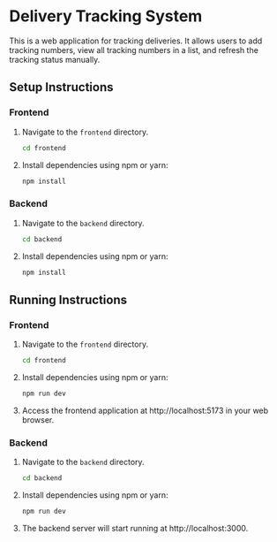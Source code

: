 # Delivery Tracking System

This is a web application for tracking deliveries. It allows users to add tracking numbers, view all tracking numbers in a list, and refresh the tracking status manually.

## Setup Instructions

### Frontend

1. Navigate to the `frontend` directory.
   ```bash
   cd frontend
   ```
2. Install dependencies using npm or yarn:
   ```bash
   npm install
   ```

### Backend

1. Navigate to the `backend` directory.
   ```bash
   cd backend
   ```
2. Install dependencies using npm or yarn:
   ```bash
   npm install
   ```

## Running Instructions

### Frontend

1. Navigate to the `frontend` directory.
   ```bash
   cd frontend
   ```
2. Install dependencies using npm or yarn:
   ```bash
   npm run dev
   ```
3. Access the frontend application at http://localhost:5173 in your web browser.

### Backend

1. Navigate to the `backend` directory.
   ```bash
   cd backend
   ```
2. Install dependencies using npm or yarn:
   ```bash
   npm run dev
   ```
3. The backend server will start running at http://localhost:3000.
